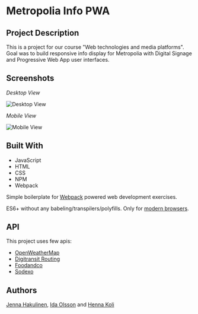 # Metropolia Info PWA

## Project Description

This is a project for our course "Web technologies and media platforms". 
Goal was to build responsive info display for Metropolia with Digital Signage and Progressive Web App user interfaces.


## Screenshots
*Desktop View*

![Desktop View](https://user-images.githubusercontent.com/79135621/157439451-aef2d4f6-fd97-42d8-8e8e-ab5196cef428.PNG)

*Mobile View*

![Mobile View](https://user-images.githubusercontent.com/79135621/157439582-dc5d6923-a62d-4db0-8d51-77842a4d8575.PNG)


## Built With

- JavaScript
- HTML
- CSS
- NPM
- Webpack

Simple boilerplate for [Webpack](https://webpack.js.org/guides/getting-started) powered web development exercises.

ES6+ without any babeling/transpilers/polyfills. Only for [modern browsers](https://kangax.github.io/compat-table/es6/).

## API

This project uses few apis:

- [OpenWeatherMap](https://openweathermap.org/)
- [Digitransit Routing](https://digitransit.fi/en/developers/apis/1-routing-api/)
- [Foodandco](https://www.foodandco.fi/)
- [Sodexo](https://www.sodexo.fi/)


## Authors

[Jenna Hakulinen](https://github.com/jennahakulinen "Jenna Hakulinen"), [Ida Olsson](https://github.com/idaols "Ida Olsson") and [Henna Koli](https://github.com/HennaK1 "Henna Koli")

